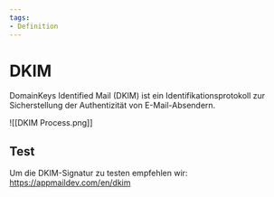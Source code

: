 ```yaml
---
tags:
- Definition
---
```

# DKIM

DomainKeys Identified Mail (DKIM) ist ein Identifikationsprotokoll zur Sicherstellung der Authentizität von E-Mail-Absendern.

![[DKIM Process.png]]

## Test

Um die DKIM-Signatur zu testen empfehlen wir: <https://appmaildev.com/en/dkim>